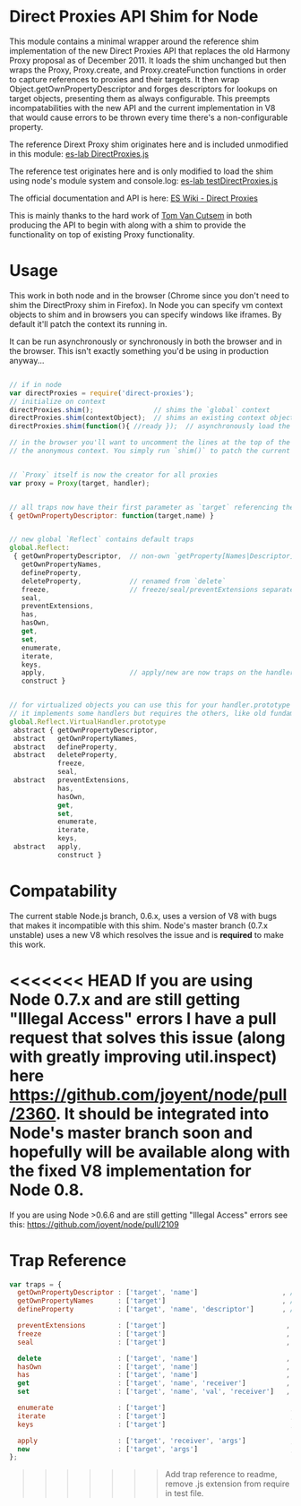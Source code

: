 # Direct Proxies API Shim for Node

This module contains a minimal wrapper around the reference shim implementation of the new Direct Proxies API that replaces the old Harmony Proxy proposal as of December 2011. It loads the shim unchanged but then wraps the Proxy, Proxy.create, and Proxy.createFunction functions in order to capture references to proxies and their targets. It then wrap Object.getOwnPropertyDescriptor and forges descriptors for lookups on target objects, presenting them as always
configurable. This preempts incompatabilities with the new API and the current implementation in V8 that would
cause errors to be thrown every time there's a non-configurable property.

The reference Dirext Proxy shim originates here and is included unmodified in this module: [es-lab DirectProxies.js](http://code.google.com/p/es-lab/source/browse/trunk/src/proxies/DirectProxies.js)

The reference test originates here and is only modified to load the shim using node's module system and console.log: [es-lab testDirectProxies.js](http://code.google.com/p/es-lab/source/browse/trunk/src/proxies/testDirectProxies.js)

The official documentation and API is here: [ES Wiki - Direct Proxies](http://wiki.ecmascript.org/doku.php?id=harmony:direct_proxies)

This is mainly thanks to the hard work of [Tom Van Cutsem](https://github.com/tvcutsem) in both producing the API to begin with along with a shim to provide the functionality on top of existing Proxy functionality.


# Usage

This work in both node and in the browser (Chrome since you don't need to shim the DirectProxy shim in Firefox). In Node you can specify vm context objects to shim and in browsers you can specify windows like iframes. By default it'll patch the context its running in.

It can be run asynchronously or synchronously in both the browser and in the browser. This isn't exactly something you'd be using in production anyway...

```javascript

// if in node
var directProxies = require('direct-proxies');
// initialize on context
directProxies.shim();               // shims the `global` context
directProxies.shim(contextObject);  // shims an existing context object created using vm.createContext()
directProxies.shim(function(){ //ready });  // asynchronously load the shim

// in the browser you'll want to uncomment the lines at the top of the index.js and do the shimming in
// the anonymous context. You simply run `shim()` to patch the current window.


// `Proxy` itself is now the creator for all proxies
var proxy = Proxy(target, handler);


// all traps now have their first parameter as `target` referencing the real object
{ getOwnPropertyDescriptor: function(target,name) }


// new global `Reflect` contains default traps
global.Reflect:
 { getOwnPropertyDescriptor,  // non-own `getProperty[Names|Descriptor]` gone
   getOwnPropertyNames,
   defineProperty,
   deleteProperty,            // renamed from `delete`
   freeze,                    // freeze/seal/preventExtensions separated
   seal,
   preventExtensions,
   has,
   hasOwn,
   get,
   set,
   enumerate,
   iterate,
   keys,
   apply,                     // apply/new are now traps on the handler
   construct }


// for virtualized objects you can use this for your handler.prototype
// it implements some handlers but requires the others, like old fundamental traps
global.Reflect.VirtualHandler.prototype
 abstract { getOwnPropertyDescriptor,
 abstract   getOwnPropertyNames,
 abstract   defineProperty,
 abstract   deleteProperty,
            freeze,
            seal,
 abstract   preventExtensions,
            has,
            hasOwn,
            get,
            set,
            enumerate,
            iterate,
            keys,
 abstract   apply,
            construct }
```


# Compatability

The current stable Node.js branch, 0.6.x, uses a version of V8 with bugs that makes it incompatible with this shim. Node's master branch (0.7.x unstable) uses a new V8 which resolves the issue and is **required** to make this work.

<<<<<<< HEAD
If you are using Node 0.7.x and are still getting "Illegal Access" errors I have a pull request that solves this issue (along with greatly improving util.inspect) here https://github.com/joyent/node/pull/2360. It should be integrated into Node's master branch soon and hopefully will be available along with the fixed V8 implementation for Node 0.8.
=======
If you are using Node >0.6.6 and are still getting "Illegal Access" errors see this:
https://github.com/joyent/node/pull/2109

# Trap Reference

```javascript
var traps = {
  getOwnPropertyDescriptor : ['target', 'name']                     , //->  desc | undefined
  getOwnPropertyNames      : ['target']                             , //->  [ string ]
  defineProperty           : ['target', 'name', 'descriptor']       , //->  boolean

  preventExtensions        : ['target']                              , //->  boolean
  freeze                   : ['target']                              , //->  boolean
  seal                     : ['target']                              , //->  boolean

  delete                   : ['target', 'name']                      , //->  boolean
  hasOwn                   : ['target', 'name']                      , //->  boolean
  has                      : ['target', 'name']                      , //->  boolean
  get                      : ['target', 'name', 'receiver']          , //->  any
  set                      : ['target', 'name', 'val', 'receiver']   , //->  boolean

  enumerate                : ['target']                               , //->  [ string ]
  iterate                  : ['target']                               , //->  iterator `next` fn
  keys                     : ['target']                               , //->  [ string ]

  apply                    : ['target', 'receiver', 'args']           , //->  any
  new                      : ['target', 'args']                       , //->  any
};
```
>>>>>>> Add trap reference to readme, remove .js extension from require in test file.
